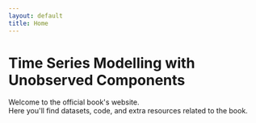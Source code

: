 ```yaml
---
layout: default
title: Home
---
```


# Time Series Modelling with Unobserved Components

Welcome to the official book's website.  
Here you'll find datasets, code, and extra resources related to the book.
